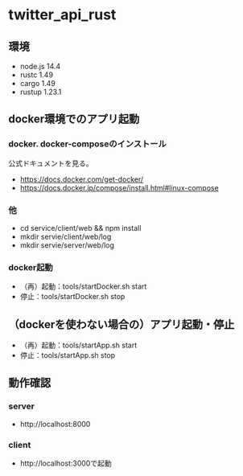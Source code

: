 # twitter_api_rust

## 環境
- node.js 14.4
- rustc 1.49
- cargo 1.49
- rustup 1.23.1

## docker環境でのアプリ起動
### docker. docker-composeのインストール
公式ドキュメントを見る。
- https://docs.docker.com/get-docker/
- https://docs.docker.jp/compose/install.html#linux-compose

### 他
- cd service/client/web && npm install
- mkdir servie/client/web/log
- mkdir servie/server/web/log

### docker起動
- （再）起動：tools/startDocker.sh start
- 停止：tools/startDocker.sh stop

## （dockerを使わない場合の）アプリ起動・停止
- （再）起動：tools/startApp.sh start
- 停止：tools/startApp.sh stop

## 動作確認
### server
- http://localhost:8000

### client
- http://localhost:3000で起動
